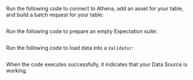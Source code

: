 Run the following code to connect to Athena, add an asset for your table, and build a batch request for your table:

```python name="version-0.17.23 docs/docusaurus/versioned_docs/version-0.17.23/snippets/athena_python_example.py Connect and Build Batch Request"

```

Run the following code to prepare an empty Expectation suite:


```python name="version-0.17.23 docs/docusaurus/versioned_docs/version-0.17.23/snippets/athena_python_example.py Create Expectation Suite"

```

Run the following code to load data into a `Validator`:

```python name="version-0.17.23 docs/docusaurus/versioned_docs/version-0.17.23/snippets/athena_python_example.py Test Datasource with Validator"

```

When the code executes successfully, it indicates that your Data Source is working.